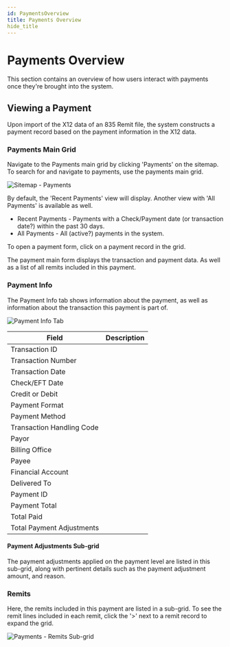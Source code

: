 ```yaml
---
id: PaymentsOverview
title: Payments Overview
hide_title
---
```


# **Payments Overview**
This section contains an overview of how users interact with payments once they're brought into the system.


## **Viewing a Payment**
Upon import of the X12 data of an 835 Remit file, the system constructs a payment record based on the payment information in the X12 data.

### **Payments Main Grid**

Navigate to the Payments main grid by clicking 'Payments' on the sitemap. To search for and navigate to payments, use the payments main grid.

![Sitemap - Payments](assets\Remits\Remits_Screenshots\Sitemap-Payments.png)

By default, the 'Recent Payments' view will display. Another view with 'All Payments' is available as well.

- Recent Payments - Payments with a Check/Payment date (or transaction date?) within the past 30 days. 
- All Payments - All (active?) payments in the system.

To open a payment form, click on a payment record in the grid.

The payment main form displays the transaction and payment data. As well as a list of all remits included in this payment.


### **Payment Info**
The Payment Info tab shows information about the payment, as well as information about the transaction this payment is part of. 

![Payment Info Tab](assets\Remits\Remits_Screenshots\PaymentInfoTab.png)

| Field | Description |
|---|---|
|Transaction ID |
|Transaction Number |
|Transaction Date |
|Check/EFT Date |
|Credit or Debit |
|Payment Format |
|Payment Method |
|Transaction Handling Code |
|Payor |
|Billing Office |
|Payee |
|Financial Account |
|Delivered To |
|Payment ID |
|Payment Total |
|Total Paid |
|Total Payment Adjustments |


#### **Payment Adjustments Sub-grid**
The payment adjustments applied on the payment level are listed in this sub-grid, along with pertinent details such as the payment adjustment amount, and reason.


### **Remits**
Here, the remits included in this payment are listed in a sub-grid. To see the remit lines included in each remit, click the '>' next to a remit record to expand the grid.

![Payments - Remits Sub-grid](assets\Remits\Remits_Screenshots\Payments-RemitsSub-grid.png)